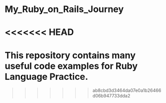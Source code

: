 # My_Ruby_on_Rails_Journey
<<<<<<< HEAD
=======
# This repository contains many useful code examples for Ruby Language Practice.
>>>>>>> ab8cbd3d3464da07e0a1b26466d06b947733dda2
